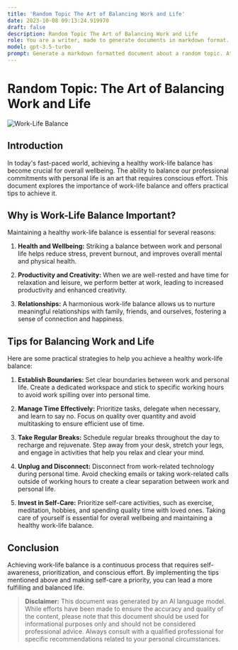 ```yaml
---
title: 'Random Topic The Art of Balancing Work and Life'
date: 2023-10-08 09:13:24.919970
draft: false
description: Random Topic The Art of Balancing Work and Life
role: You are a writer, made to generate documents in markdown format. It is very important that all of the documents you generate are in valid markdown format.
model: gpt-3.5-turbo
prompt: Generate a markdown formatted document about a random topic. At the bottom, include a disclaimer explaining that the document was generated by you. The first line of the document should be the title. Make sure that the entire document is in proper markdown format, using a mix of various tags to make the document visually appealing.
---
```


# Random Topic: The Art of Balancing Work and Life

![Work-Life Balance](https://images.unsplash.com/photo-1444820750111-abea2f35d3eb?ixlib=rb-1.2.1&ixid=eyJhcHBfaWQiOjEyMDd9&auto=format&fit=crop&w=750&q=80)

## Introduction

In today's fast-paced world, achieving a healthy work-life balance has become crucial for overall wellbeing. The ability to balance our professional commitments with personal life is an art that requires conscious effort. This document explores the importance of work-life balance and offers practical tips to achieve it.

## Why is Work-Life Balance Important?

Maintaining a healthy work-life balance is essential for several reasons:

1. **Health and Wellbeing:** Striking a balance between work and personal life helps reduce stress, prevent burnout, and improves overall mental and physical health.

2. **Productivity and Creativity:** When we are well-rested and have time for relaxation and leisure, we perform better at work, leading to increased productivity and enhanced creativity.

3. **Relationships:** A harmonious work-life balance allows us to nurture meaningful relationships with family, friends, and ourselves, fostering a sense of connection and happiness.

## Tips for Balancing Work and Life

Here are some practical strategies to help you achieve a healthy work-life balance:

1. **Establish Boundaries:** Set clear boundaries between work and personal life. Create a dedicated workspace and stick to specific working hours to avoid work spilling over into personal time.

2. **Manage Time Effectively:** Prioritize tasks, delegate when necessary, and learn to say no. Focus on quality over quantity and avoid multitasking to ensure efficient use of time.

3. **Take Regular Breaks:** Schedule regular breaks throughout the day to recharge and rejuvenate. Step away from your desk, stretch your legs, and engage in activities that help you relax and clear your mind.

4. **Unplug and Disconnect:** Disconnect from work-related technology during personal time. Avoid checking emails or taking work-related calls outside of working hours to create a clear separation between work and personal life.

5. **Invest in Self-Care:** Prioritize self-care activities, such as exercise, meditation, hobbies, and spending quality time with loved ones. Taking care of yourself is essential for overall wellbeing and maintaining a healthy work-life balance.

## Conclusion

Achieving work-life balance is a continuous process that requires self-awareness, prioritization, and conscious effort. By implementing the tips mentioned above and making self-care a priority, you can lead a more fulfilling and balanced life.

> **Disclaimer:** This document was generated by an AI language model. While efforts have been made to ensure the accuracy and quality of the content, please note that this document should be used for informational purposes only and should not be considered professional advice. Always consult with a qualified professional for specific recommendations related to your personal circumstances.